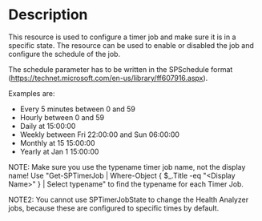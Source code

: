 # Description

This resource is used to configure a timer job and make sure it is in a
specific state. The resource can be used to enable or disabled the job and
configure the schedule of the job.

The schedule parameter has to be written in the SPSchedule format
(https://technet.microsoft.com/en-us/library/ff607916.aspx).

Examples are:

- Every 5 minutes between 0 and 59
- Hourly between 0 and 59
- Daily at 15:00:00
- Weekly between Fri 22:00:00 and Sun 06:00:00
- Monthly at 15 15:00:00
- Yearly at Jan 1 15:00:00

NOTE:
Make sure you use the typename timer job name, not the display name! Use
"Get-SPTimerJob | Where-Object { $_.Title -eq "\<Display Name\>" } | Select typename"
to find the typename for each Timer Job.

NOTE2: You cannot use SPTimerJobState to change the Health Analyzer jobs, because
these are configured to specific times by default.
